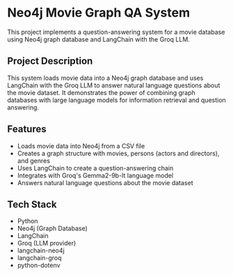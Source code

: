 # Neo4j Movie Graph QA System

This project implements a question-answering system for a movie database using Neo4j graph database and LangChain with the Groq LLM.

## Project Description

This system loads movie data into a Neo4j graph database and uses LangChain with the Groq LLM to answer natural language questions about the movie dataset. It demonstrates the power of combining graph databases with large language models for information retrieval and question answering.

## Features

- Loads movie data into Neo4j from a CSV file
- Creates a graph structure with movies, persons (actors and directors), and genres
- Uses LangChain to create a question-answering chain
- Integrates with Groq's Gemma2-9b-It language model
- Answers natural language questions about the movie dataset

## Tech Stack

- Python
- Neo4j (Graph Database)
- LangChain
- Groq (LLM provider)
- langchain-neo4j
- langchain-groq
- python-dotenv
